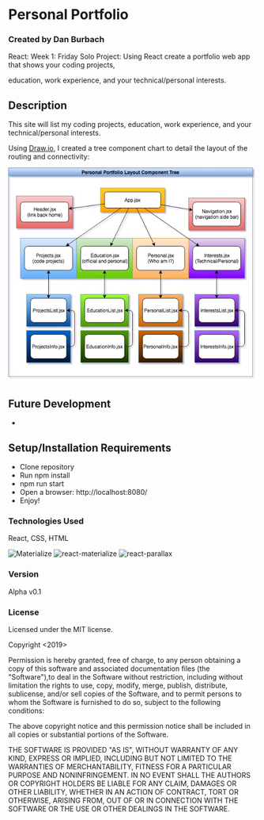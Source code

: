 # Personal Portfolio

### __Created by Dan Burbach__

React: Week 1: Friday Solo Project: Using React create a portfolio web app that shows your coding projects,

education, work experience, and your technical/personal interests.

## __Description__

  This site will list my coding projects, education, work experience, and your technical/personal interests.

  Using [Draw.io](https://www.draw.io/), I created a tree component chart to detail the layout of the routing and connectivity:

  ![Component Tree](https://raw.githubusercontent.com/DanBurbach/PersonalPortfolio/master/src/assets/PersonalPortfolioTree.jpg)

## __Future Development__
  *

## __Setup/Installation Requirements__

  * Clone repository
  * Run npm install
  * npm run start
  * Open a browser: http://localhost:8080/
  * Enjoy!

### __Technologies Used__

  React, CSS, HTML

  ![Materialize](https://materializecss.com/)
  ![react-materialize](https://react-materialize.github.io/#/)
  ![react-parallax](https://www.npmjs.com/package/react-parallax)

### __Version__

Alpha v0.1

### License
Licensed under the MIT license.

Copyright <2019> <Daniel Burbach>

Permission is hereby granted, free of charge, to any person obtaining a copy of this software and associated documentation files (the "Software"),to deal in the Software without restriction, including without limitation the rights to use, copy, modify, merge, publish, distribute, sublicense,
and/or sell copies of the Software, and to permit persons to whom the Software is furnished to do so, subject to the following conditions:

The above copyright notice and this permission notice shall be included in all copies or substantial portions of the Software.

THE SOFTWARE IS PROVIDED "AS IS", WITHOUT WARRANTY OF ANY KIND, EXPRESS OR IMPLIED, INCLUDING BUT NOT LIMITED TO THE WARRANTIES OF MERCHANTABILITY,
FITNESS FOR A PARTICULAR PURPOSE AND NONINFRINGEMENT. IN NO EVENT SHALL THE AUTHORS OR COPYRIGHT HOLDERS BE LIABLE FOR ANY CLAIM, DAMAGES OR OTHER LIABILITY,
WHETHER IN AN ACTION OF CONTRACT, TORT OR OTHERWISE, ARISING FROM, OUT OF OR IN CONNECTION WITH THE SOFTWARE OR THE USE OR OTHER DEALINGS IN THE SOFTWARE.
